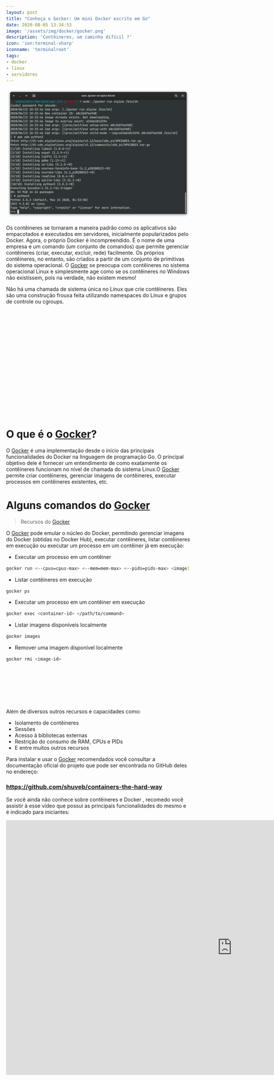 ```yaml
---
layout: post
title: "Conheça o Gocker: Um mini Docker escrito em Go"
date: 2020-08-05 13:34:53
image: '/assets/img/docker/gocker.png'
description: 'Contêineres, um caminho difícil ?'
icon: 'ion:terminal-sharp'
iconname: 'terminalroot'
tags:
- docker
- linux
- servidores
---
```


![Conheça o Gocker: Um mini Docker escrito em Go](/assets/img/docker/gocker.png) 

Os contêineres se tornaram a maneira padrão como os aplicativos são empacotados e executados em servidores, inicialmente popularizados pelo Docker. Agora, o próprio Docker é incompreendido. É o nome de uma empresa e um comando (um conjunto de comandos) que permite gerenciar contêineres (criar, executar, excluir, rede) facilmente. Os próprios contêineres, no entanto, são criados a partir de um conjunto de primitivas do sistema operacional. O [Gocker](https://github.com/shuveb/containers-the-hard-way) se preocupa com contêineres no sistema operacional Linux e simplesmente age como se os contêineres no Windows não existissem, pois na verdade, não existem mesmo!

Não há uma chamada de sistema única no Linux que crie contêineres. Eles são uma construção frouxa feita utilizando namespaces do Linux e grupos de controle ou cgroups.

<!-- QUADRADO -->
<script async src="//pagead2.googlesyndication.com/pagead/js/adsbygoogle.js"></script>
<ins class="adsbygoogle"
style="display:inline-block;width:336px;height:280px"
data-ad-client="ca-pub-2838251107855362"
data-ad-slot="5351066970"></ins>
<script>
(adsbygoogle = window.adsbygoogle || []).push({});
</script>

# O que é o [Gocker](https://github.com/shuveb/containers-the-hard-way)?

O [Gocker](https://github.com/shuveb/containers-the-hard-way) é uma implementação desde o início das principais funcionalidades do Docker na linguagem de programação Go. O principal objetivo dele é fornecer um entendimento de como exatamente os contêineres funcionam no nível de chamada do sistema Linux.O [Gocker](https://github.com/shuveb/containers-the-hard-way) permite criar contêineres, gerenciar imagens de contêineres, executar processos em contêineres existentes, etc.

# Alguns comandos do [Gocker](https://github.com/shuveb/containers-the-hard-way)
> Recursos do [Gocker](https://github.com/shuveb/containers-the-hard-way)

O [Gocker](https://github.com/shuveb/containers-the-hard-way) pode emular o núcleo do Docker, permitindo gerenciar imagens do Docker (obtidas no Docker Hub), executar contêineres, listar contêineres em execução ou executar um processo em um contêiner já em execução:

+ Executar um processo em um contêiner
```sh
gocker run <--cpus=cpus-max> <--mem=mem-max> <--pids=pids-max> <image[:tag]> </path/to/command>
```
+ Listar contêineres em execução
```sh
gocker ps
```
+ Executar um processo em um contêiner em execução
```sh
gocker exec <container-id> </path/to/command>
```
+ Listar imagens disponíveis localmente
```sh
gocker images
```
+ Remover uma imagem disponível localmente
```sh
gocker rmi <image-id>
```

<!-- MINI ANÚNCIO -->
<script async src="//pagead2.googlesyndication.com/pagead/js/adsbygoogle.js"></script>
<!-- Games Root -->
<ins class="adsbygoogle"
style="display:inline-block;width:730px;height:95px"
data-ad-client="ca-pub-2838251107855362"
data-ad-slot="5351066970"></ins>
<script>
(adsbygoogle = window.adsbygoogle || []).push({});
</script>

Além de diversos outros recursos e capacidades como:
+ Isolamento de contêineres
+ Sessões
+ Acesso à bibliotecas externas
+ Restrição do consumo de RAM, CPUs e PIDs
+ E entre muitos outros recursos

Para instalar e usar o [Gocker](https://github.com/shuveb/containers-the-hard-way) recomendados você consultar a documentação oficial do projeto que pode ser encontrada no GitHub deles no endereço:
### <https://github.com/shuveb/containers-the-hard-way>

Se você ainda não conhece sobre contêineres e Docker , recomedo você assistir à esse vídeo que possui as principais funcionalidades do mesmo e é indicado para iniciantes:

<iframe width="1234" height="694" src="https://www.youtube.com/embed/bsGkIKP1OZ4" frameborder="0" allow="accelerometer; autoplay; encrypted-media; gyroscope; picture-in-picture" allowfullscreen></iframe> 


